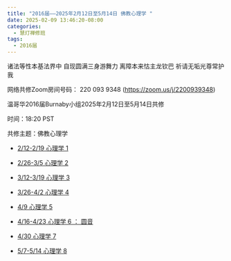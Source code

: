 ```yaml
---
title: "2016届——2025年2月12日至5月14日 佛教心理学 "
date: 2025-02-09 13:46:20-08:00
categories:
  - 慧灯禅修班
tags:
  - 2016届
---
```

诸法等性本基法界中 自现圆满三身游舞力 离障本来怙主龙钦巴 祈请无垢光尊常护我


网络共修Zoom房间号码： 220 093 9348 (<https://zoom.us/j/2200939348>)

温哥华2016届Burnaby小组2025年2月12日至5月14日共修

时间：18:20 PST


共修主题：佛教心理学

* [2/12-2/19 心理学 1](https://fohuifayu.com/index.php/huideng-jiangtang/fojiao-xinlixue/fojiao-xinlixue/4969-l20001)
* [2/26-3/5 心理学 2](https://fohuifayu.com/index.php/huideng-jiangtang/fojiao-xinlixue/fojiao-xinlixue/4968-l20002)
* [3/12-3/19 心理学 3](https://fohuifayu.com/index.php/huideng-jiangtang/fojiao-xinlixue/fojiao-xinlixue/4968-l20003)
* [3/26-4/2 心理学 4](https://fohuifayu.com/index.php/huideng-jiangtang/fojiao-xinlixue/fojiao-xinlixue/4968-l20004)
* [4/9 心理学 5](https://fohuifayu.com/index.php/huideng-jiangtang/fojiao-xinlixue/fojiao-xinlixue/4968-l20005)
* [4/16-4/23 心理学 6 ： 圆音](https://fohuifayu.com/index.php/huideng-jiangtang/fojiao-xinlixue/fojiao-xinlixue/4968-l20006)
* [4/30 心理学 7](https://fohuifayu.com/index.php/huideng-jiangtang/fojiao-xinlixue/fojiao-xinlixue/4968-l20007)






* [5/7-5/14 心理学 8](https://fohuifayu.com/index.php/huideng-jiangtang/fojiao-xinlixue/fojiao-xinlixue/4968-l20008)



